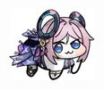 <div align="center">
 <img src="citlo.png" alt="image description" style="display:block;margin:0 auto;height:300">
</div>
